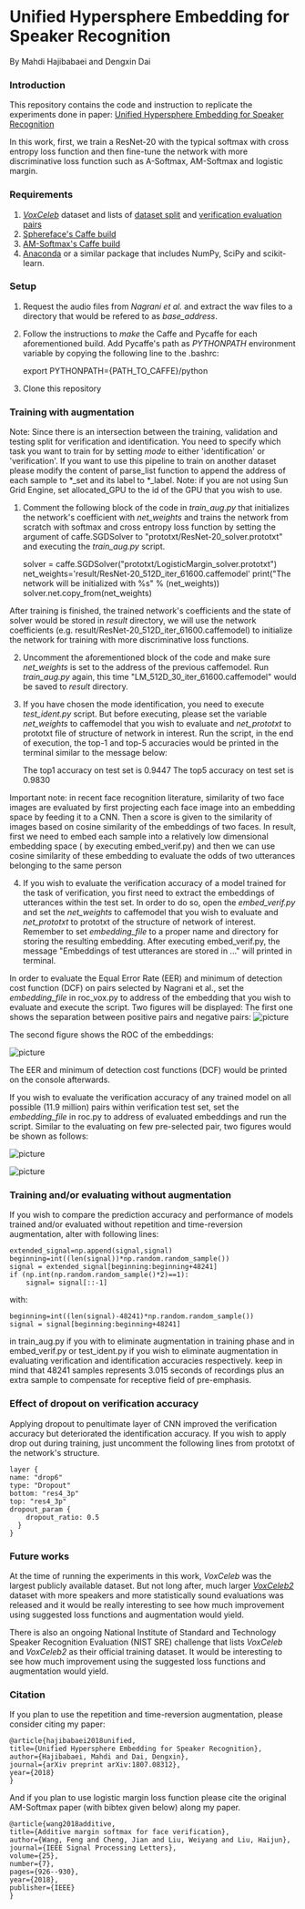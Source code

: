 # Unified Hypersphere Embedding for Speaker Recognition
By Mahdi Hajibabaei and Dengxin Dai

### Introduction

This repository contains the code and instruction to replicate the experiments done in paper: [Unified Hypersphere Embedding for Speaker Recognition](https://arxiv.org/abs/1807.08312)

In this work, first, we train a ResNet-20 with the typical softmax with cross entropy loss function and then fine-tune the network with more discriminative loss function such as A-Softmax, AM-Softmax and logistic margin.

### Requirements
1. [*VoxCeleb*](http://www.robots.ox.ac.uk/~vgg/data/voxceleb/vox1.html) dataset and lists of [dataset split](http://www.robots.ox.ac.uk/~vgg/data/voxceleb/meta/iden_split.txt) and [verification evaluation pairs](http://www.robots.ox.ac.uk/~vgg/data/voxceleb/meta/veri_test.txt)
2. [Sphereface's Caffe build](https://github.com/wy1iu/sphereface/tree/master/tools/caffe-sphereface)
3. [AM-Softmax's Caffe build](https://github.com/happynear/caffe-windows/tree/504d8a85f552e988fabff88b026f2c31cb778329)
4. [Anaconda](https://anaconda.org/anaconda/python) or a similar package that includes NumPy, SciPy and scikit-learn.

### Setup

1. Request the audio files from *Nagrani et al.* and extract the wav files to a directory that would be refered to as *base_address*.

2. Follow the instructions to *make* the Caffe and Pycaffe for each aforementioned build.
Add Pycaffe's path as *PYTHONPATH* environment variable by copying the following line to the .bashrc: 

	export PYTHONPATH={PATH_TO_CAFFE}/python

3. Clone this repository

### Training with augmentation

Note: Since there is an intersection between the training, validation and testing split for verification and identification. You need to specify which task you want to train for by setting *mode* to either 'identification' or 'verification'. If you want to use this pipeline to train on another dataset please modify the content of parse_list function to append the address of each sample to *_set and its label to *_label.
Note: if you are not using Sun Grid Engine, set allocated_GPU to the id of the GPU that you wish to use.

1. Comment the following block of the code in *train_aug.py* that initializes the network's coefficient with *net_weights* and trains the network from scratch
with softmax and cross entropy loss function by setting the argument of caffe.SGDSolver to "prototxt/ResNet-20_solver.prototxt" and executing the *train_aug.py* script.

	solver = caffe.SGDSolver("prototxt/LogisticMargin_solver.prototxt")
	net_weights='result/ResNet-20_512D_iter_61600.caffemodel'
	print("The network will be initialized with %s" % (net_weights))
	solver.net.copy_from(net_weights)

After training is finished, the trained network's coefficients and the state of solver would be stored in *result* directory, we will use the network coefficients (e.g. result/ResNet-20_512D_iter_61600.caffemodel) to initialize the network for training with more discriminative loss functions.

2. Uncomment the aforementioned block of the code and make sure *net_weights* is set to the address of the previous caffemodel. Run *train_aug.py* again, this time "LM_512D_30_iter_61600.caffemodel" would be saved to *result* directory.

3. If you have chosen the mode identification, you need to execute *test_ident.py* script. But before executing, please set the variable *net_weights* to caffemodel that you wish to evaluate and *net_prototxt* to prototxt file of structure of network in interest. Run the script, in the end of execution, the top-1 and top-5 accuracies would be printed in the terminal similar to the message below:

	The top1 accuracy on test set is 0.9447
	The top5 accuracy on test set is 0.9830

Important note: in recent face recognition literature, similarity of two face images are evaluated by first projecting each face image into an embedding space by feeding it to a CNN. Then a score is given to the similarity of images based on cosine similarity of the embeddings of two faces. In result, first we need to embed each sample into a relatively low dimensional embedding space ( by executing embed_verif.py) and then we can use cosine similarity of these embedding to evaluate the odds of two utterances belonging to the same person

4. If you wish to evaluate the verification accuracy of a model trained for the task of verification, you first need to extract the embeddings of utterances within the test set. In order to do so, open the *embed_verif.py* and set the *net_weights* to caffemodel that you wish to evaluate and *net_prototxt* to prototxt of the structure of network of interest. Remember to  set *embedding_file* to a proper name and directory for storing the resulting embedding. After executing embed_verif.py, the message "Embeddings of test utterances are stored in ..." will printed in terminal.

In order to evaluate the Equal Error Rate (EER) and minimum of detection cost function (DCF) on pairs selected by Nagrani et al., set the *embedding_file* in roc_vox.py to address of the embedding that you wish to evaluate and execute the script. Two figures will be displayed: The first one shows the separation between positive pairs and negative pairs:
![picture](https://github.com/MahdiHajibabaei/unified-embedding/blob/master/figures/rocVox_pairs.jpeg)


The second figure shows the ROC of the embeddings:


![picture](https://github.com/MahdiHajibabaei/unified-embedding/blob/master/figures/rocVox_ROC.jpeg)

The EER and minimum of detection cost functions (DCF) would be printed on the console afterwards.

If you wish to evaluate the verification accuracy of any trained model on all possible (11.9 million) pairs within verification test set, set the *embedding_file* in roc.py to address of evaluated embeddings and run the script. Similar to the evaluating on few pre-selected pair, two figures would be shown as follows:

![picture](https://github.com/MahdiHajibabaei/unified-embedding/blob/master/figures/roc_pairs.jpeg)

![picture](https://github.com/MahdiHajibabaei/unified-embedding/blob/master/figures/roc_ROC.jpeg)

### Training and/or evaluating without augmentation

If you wish to compare the prediction accuracy and performance of models trained and/or evaluated without repetition and time-reversion augmentation, alter with following lines:	
	
	extended_signal=np.append(signal,signal)
	beginning=int((len(signal))*np.random.random_sample())
	signal = extended_signal[beginning:beginning+48241]
	if (np.int(np.random.random_sample()*2)==1):
		signal= signal[::-1]

with:

	beginning=int((len(signal)-48241)*np.random.random_sample())
	signal = signal[beginning:beginning+48241]

in train_aug.py if you with to eliminate augmentation in training phase and in embed_verif.py or test_ident.py if you wish to eliminate augmentation in evaluating verification and identification accuracies respectively. keep in mind that 48241 samples represents 3.015 seconds of recordings plus an extra sample to compensate for receptive field of pre-emphasis.

### Effect of dropout on verification accuracy 

Applying dropout to penultimate layer of CNN improved the verification accuracy but deteriorated the identification accuracy. If you wish to apply drop out during training, just uncomment the following lines from prototxt of the network's structure. 

	layer {
	name: "drop6"
	type: "Dropout"
	bottom: "res4_3p"
	top: "res4_3p"
	dropout_param {
		dropout_ratio: 0.5
	  }
	}

### Future works

At the time of running the experiments in this work, *VoxCeleb* was the largest publicly available dataset. But not long after, much larger [*VoxCeleb2*](http://www.robots.ox.ac.uk/~vgg/data/voxceleb/vox2.html) dataset with more speakers and more statistically sound evaluations was released and it would be really interesting to see how much improvement using suggested loss functions and augmentation would yield.

There is also an ongoing National Institute of Standard and Technology Speaker Recognition Evaluation (NIST SRE) challenge that lists *VoxCeleb* and *VoxCeleb2* as their official training dataset. It would be interesting to see how much improvement using the suggested loss functions and augmentation would yield.

### Citation

If you plan to use the repetition and time-reversion augmentation, please consider citing my paper:

	@article{hajibabaei2018unified,
	title={Unified Hypersphere Embedding for Speaker Recognition},
	author={Hajibabaei, Mahdi and Dai, Dengxin},
	journal={arXiv preprint arXiv:1807.08312},
	year={2018}
	}

And if you plan to use logistic margin loss function please cite the original AM-Softmax paper (with bibtex given below) along my paper.

	@article{wang2018additive,
	title={Additive margin softmax for face verification},
	author={Wang, Feng and Cheng, Jian and Liu, Weiyang and Liu, Haijun},
	journal={IEEE Signal Processing Letters},
	volume={25},
	number={7},
	pages={926--930},
	year={2018},
	publisher={IEEE}
	}

